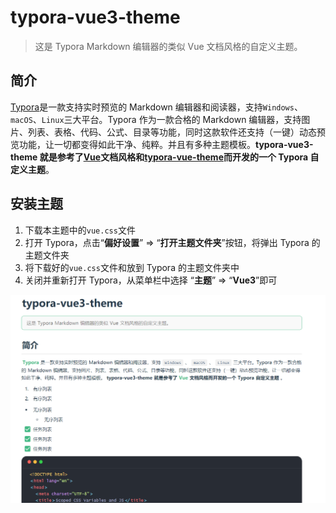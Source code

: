 # typora-vue3-theme

> 这是 Typora Markdown 编辑器的类似 Vue 文档风格的自定义主题。

## 简介

[Typora](https://www.typora.io/)是一款支持实时预览的 Markdown 编辑器和阅读器，支持`Windows`、`macOS`、`Linux`三大平台。Typora 作为一款合格的 Markdown 编辑器，支持图片、列表、表格、代码、公式、目录等功能，同时这款软件还支持（一键）动态预览功能，让一切都变得如此干净、纯粹。并且有多种主题模板。**typora-vue3-theme 就是参考了[Vue](https://vuejs.org/)文档风格和[typora-vue-theme](https://github.com/blinkfox/typora-vue-theme)而开发的一个 Typora 自定义主题**。

## 安装主题

1. 下载本主题中的`vue.css`文件
2. 打开 Typora，点击“**偏好设置**” => “**打开主题文件夹**”按钮，将弹出 Typora 的主题文件夹
3. 将下载好的`vue.css`文件和放到 Typora 的主题文件夹中
4. 关闭并重新打开 Typora，从菜单栏中选择 “**主题**” => “**Vue3**”即可

![vue3theme](vue3theme.png)